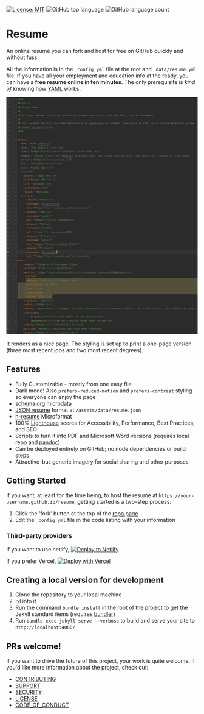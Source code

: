 [![License: MIT](https://img.shields.io/badge/License-MIT-yellow.svg)](https://opensource.org/licenses/MIT)
![GitHub top language](https://img.shields.io/github/languages/top/lowerbarriers/resume)
![GitHub language count](https://img.shields.io/github/languages/count/lowerbarriers/resume)

# Resume

An online résumé you can fork and host for free on GitHub quickly and without fuss.

All the information is in the `_config.yml` file at the root and `_data/resume.yml` file. If you have all your employment
and education info at the ready, you can have a **free resume online in ten minutes**. The only prerequisite is _kind of_
knowing how [YAML](https://en.wikipedia.org/wiki/YAML) works.

![Resume data in YAML format for example](assets/images/resume-data-example.png)

It renders as a nice page. The styling is set up to print a one-page version (three most recent jobs and two most recent
degrees).

## Features

  * Fully Customizable - mostly from one easy file
  * Dark mode! Also `prefers-reduced-motion` and `prefers-contrast` styling so everyone can enjoy the page
  * [schema.org](https://schema.org/) microdata
  * [JSON resume](https://jsonresume.org/) format at `/assets/data/resume.json`
  * [h-resume](http://microformats.org/wiki/h-resume) Microformat
  * 100% [Lighthouse](https://developers.google.com/web/tools/lighthouse/) scores for Accessibility, Performance, Best
    Practices, and SEO
  * Scripts to turn it into PDF and Microsoft Word versions (requires local repo and [pandoc](https://pandoc.org/))
  * Can be deployed entirely on GitHub; no node dependencies or build steps
  * Attractive-but-generic imagery for social sharing and other purposes

## Getting Started

If you want, at least for the time being, to host the resume at `https://your-username.github.io/resume`, getting started
is a two-step process:

  1. Click the 'fork' button at the top of the [repo page](https://github.com/lowerbarriers/resume)
  2. Edit the `_config.yml` file in the code listing with your information

### Third-party providers

If you want to use netlify,
[![Deploy to Netlify](https://www.netlify.com/img/deploy/button.svg)](https://app.netlify.com/start/deploy?repository=https://github.com/lowerbarriers/resume)

If you prefer Vercel,
[![Deploy with Vercel](https://vercel.com/button)](https://vercel.com/import/project?template=https://github.com/lowerbarriers/resume)

## Creating a local version for development

  1. Clone the repository to your local machine
  2. `cd` into it
  3. Run the command `bundle install` in the root of the project to get the Jekyll standard items (requires [bundler](https://bundler.io/))
  4. Run `bundle exec jekyll serve --verbose` to build and serve your site to `http://localhost:4000/`

## PRs welcome!

If you want to drive the future of this project, your work is quite welcome. If you'd like more information about the project,
check out:

  * [CONTRIBUTING](.github/CONTRIBUTING.md)
  * [SUPPORT](.github/SUPPORT.md)
  * [SECURITY](.github/SECURITY.md)
  * [LICENSE](LICENSE)
  * [CODE_OF_CONDUCT](.github/CODE_OF_CONDUCT.md)
